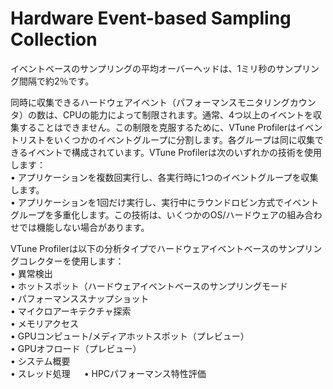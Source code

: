 # Hardware Event-based Sampling Collection
イベントベースのサンプリングの平均オーバーヘッドは、1ミリ秒のサンプリング間隔で約2％です。

同時に収集できるハードウェアイベント（パフォーマンスモニタリングカウンタ）の数は、CPUの能力によって制限されます。通常、4つ以上のイベントを収集することはできません。この制限を克服するために、VTune Profilerはイベントリストをいくつかのイベントグループに分割します。各グループは同に収集できるイベントで構成されています。VTune Profilerは次のいずれかの技術を使用します：  
• アプリケーションを複数回実行し、各実行時に1つのイベントグループを収集します。  
• アプリケーションを1回だけ実行し、実行中にラウンドロビン方式でイベントグループを多重化します。この技術は、いくつかのOS/ハードウェアの組み合わせでは機能しない場合があります。  

VTune Profilerは以下の分析タイプでハードウェアイベントベースのサンプリングコレクターを使用します：  
• 異常検出  
• ホットスポット（ハードウェアイベントベースのサンプリングモード  
• パフォーマンススナップショット  
• マイクロアーキテクチャ探索  
• メモリアクセス  
• GPUコンピュート/メディアホットスポット（プレビュー）  
• GPUオフロード（プレビュー）  
• システム概要  
• スレッド処理  　
• HPCパフォーマンス特性評価  
